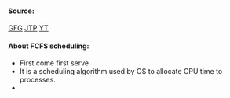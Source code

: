 #### Source:
[GFG](https://www.geeksforgeeks.org/program-for-fcfs-cpu-scheduling-set-1/)
[JTP](https://www.javatpoint.com/os-fcfs-scheduling)
[YT](https://www.youtube.com/watch?v=GS6yIngO4eg&list=PLXj4XH7LcRfDrdQuJTHIPmKMpa7eYVaPm&index=22)


#### About FCFS scheduling:

* First come first serve
* It is a scheduling algorithm used by OS to allocate CPU time to processes.
* 
